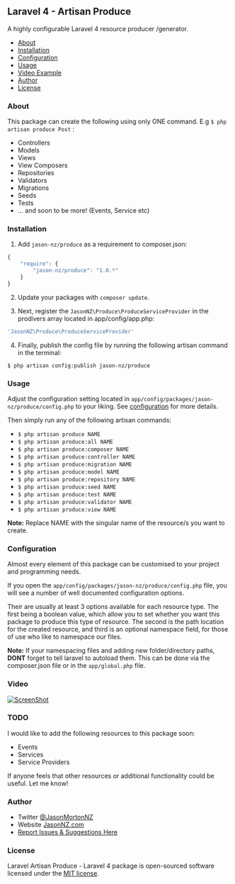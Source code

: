 ## Laravel 4 - Artisan Produce

A highly configurable Laravel 4 resource producer /generator.

- [About](#about)
- [Installation](#installation)
- [Configuration](#configuration)
- [Usage](#usage)
- [Video Example](#video)
- [Author](#author)
- [License](#license)


### About
This package can create the following using only ONE command. E.g `$ php artisan produce Post` :

* Controllers
* Models
* Views
* View Composers
* Repositories
* Validators
* Migrations
* Seeds
* Tests
* ... and soon to be more! (Events, Service etc)

### Installation

1) Add `jason-nz/produce` as a requirement to composer.json:

```javascript
{
    "require": {
        "jason-nz/produce": "1.0.*"
    }
}
```

2) Update your packages with `composer update`.

3) Next, register the `JasonNZ\Produce\ProduceServiceProvider` in the prodivers array located in app/config/app.php:

```php
'JasonNZ\Produce\ProduceServiceProvider'
```

4) Finally, publish the config file by running the following artisan command in the terminal:

```
$ php artisan config:publish jason-nz/produce
```

### Usage

Adjust the configuration setting located in `app/config/packages/jason-nz/produce/config.php` to your liking. See [configuration](#configuration) for more details.

Then simply run any of the following artisan commands:

* ``` $ php artisan produce NAME ```
* ``` $ php artisan produce:all NAME ```
* ``` $ php artisan produce:composer NAME ```
* ``` $ php artisan produce:controller NAME ```
* ``` $ php artisan produce:migration NAME ```
* ``` $ php artisan produce:model NAME ```
* ``` $ php artisan produce:repository NAME ```
* ``` $ php artisan produce:seed NAME ```
* ``` $ php artisan produce:test NAME ```
* ``` $ php artisan produce:validator NAME ```
* ``` $ php artisan produce:view NAME ```

**Note:** Replace NAME with the singular name of the resource/s you want to create.

### Configuration

Almost every element of this package can be customised to your project and programming needs.

If you open the `app/config/packages/jason-nz/produce/config.php` file, you will see a number of well documented configuration options.

Their are usually at least 3 options available for each resource type. The first being a boolean value, which allow you to set whether you want this package to produce this type of resource. The second is the path location for the created resource, and third is an optional namespace field, for those of use who like to namespace our files.

**Note:** If your namespacing files and adding new folder/directory paths, **DONT** forget to tell laravel to autoload them. This can be done via the composer.json file or in the `app/global.php` file.

### Video
[![ScreenShot](https://raw.github.com/JasonMortonNZ/Laravel-Artisan-Produce/master/produce-video.png)](http://www.youtube.com/watch?v=0XfUnKc0ycU)

### TODO

I would like to add the following resources to this package soon:

- Events
- Services
- Service Providers

If anyone feels that other resources or additional functionality could be useful. Let me know!

### Author

- Twitter [@JasonMortonNZ](https://twitter.com/jasonmortonnz)
- Website [JasonNZ.com](http://jasonnz.com)
- [Report Issues & Suggestions Here](https://github.com/JasonMortonNZ/Laravel-Artisan-Produce/issues)

### License

Laravel Artisan Produce - Laravel 4 package is open-sourced software licensed under the [MIT license](http://opensource.org/licenses/MIT).